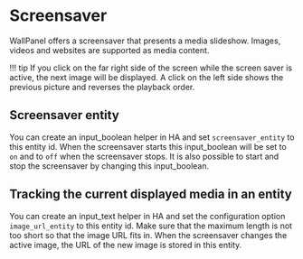 # Screensaver
WallPanel offers a screensaver that presents a media slideshow.
Images, videos and websites are supported as media content.

!!! tip
    If you click on the far right side of the screen while the screen saver is active, the next image will be displayed.
    A click on the left side shows the previous picture and reverses the playback order.

## Screensaver entity
You can create an input_boolean helper in HA and set `screensaver_entity` to this entity id.
When the screensaver starts this input_boolean will be set to `on` and to `off` when the screensaver stops.
It is also possible to start and stop the screensaver by changing this input_boolean.

## Tracking the current displayed media in an entity
You can create an input_text helper in HA and set the configuration option `image_url_entity` to this entity id.
Make sure that the maximum length is not too short so that the image URL fits in.
When the screensaver changes the active image, the URL of the new image is stored in this entity.
